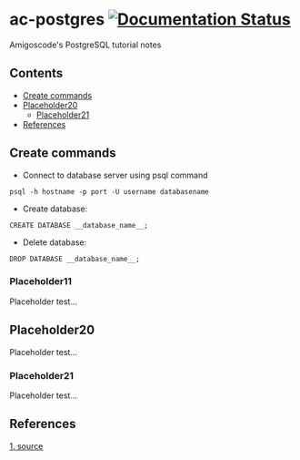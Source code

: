 # ac-postgres [![Documentation Status](https://readthedocs.org/projects/ansicolortags/badge/?version=latest)](http://ansicolortags.readthedocs.io/?badge=latest)

Amigoscode's PostgreSQL tutorial notes

## Contents

- [Create commands](#Create-commands)
- [Placeholder20](#Placeholder20)
  - [Placeholder21](#Placeholder21)
- [References](#References)

## Create commands

- Connect to database server using psql command

```
psql -h hostname -p port -U username databasename
```

- Create database:

```
CREATE DATABASE __database_name__;
```

- Delete database:

```
DROP DATABASE __database_name__;
```

### Placeholder11

Placeholder test...

## Placeholder20

Placeholder test...

### Placeholder21

Placeholder test...

## References

[1. source](link)
